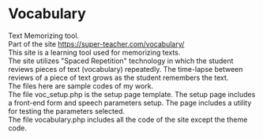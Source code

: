 # Vocabulary
Text Memorizing tool.<br>
Part of the site https://super-teacher.com/vocabulary/<br>
This site is a learning tool used for memorizing texts.<br>
The site utilizes "Spaced Repetition" technology in which the student reviews pieces of text (vocabulary)  repeatedly. The time-lapse between reviews of a piece of text grows as the student remembers the text.<br>
The files here are sample codes of my work.<br>
The file voc_setup.php is the setup page template. The setup page includes a front-end form and speech parameters setup. The page includes a utility for testing the parameters selected.<br>
The file vocabulary.php includes all the code of the site except the theme code.
